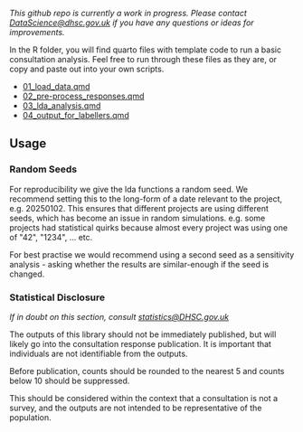 
*This github repo is currently a work in progress. Please contact DataScience@dhsc.gov.uk if you have any questions or ideas for improvements.*

In the R folder, you will find quarto files with template code to run a basic consultation analysis. Feel free to run through these files as they are, or copy and paste out into your own scripts.
- [01_load_data.qmd](https://github.com/DataS-DHSC/consultation_example/blob/main/R/01_load_data.qmd)
- [02_pre-process_responses.qmd](https://github.com/DataS-DHSC/consultation_example/blob/main/R/02_pre-process_responses.qmd)
- [03_lda_analysis.qmd](https://github.com/DataS-DHSC/consultation_example/blob/main/R/03_lda_analysis.qmd)
- [04_output_for_labellers.qmd](https://github.com/DataS-DHSC/consultation_example/blob/main/R/04_output_for_labellers.qmd)

## Usage
### Random Seeds

For reproducibility we give the lda functions a random seed. We recommend setting this to the long-form of a date relevant to the project, e.g. 20250102. This ensures that different projects are using different seeds, which has become an issue in random simulations. e.g. some projects had statistical quirks because almost every project was using one of "42", "1234", ... etc. 

For best practise we would recommend using a second seed as a sensitivity analysis - asking whether the results are similar-enough if the seed is changed.

### Statistical Disclosure

*If in doubt on this section, consult statistics@DHSC.gov.uk*

The outputs of this library should not be immediately published, but will likely go into the consultation response publication. It is important that individuals are not identifiable from the outputs. 

Before publication, counts should be rounded to the nearest 5 and counts below 10 should be suppressed. 

This should be considered within the context that a consultation is not a survey, and the outputs are not intended to be representative of the population.